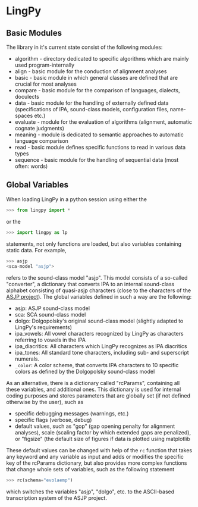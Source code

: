 # LingPy

## Basic Modules

The library in it's current state consist of the following modules:

* algorithm - directory dedicated to specific algorithms which are mainly used program-internally
* align - basic module for the conduction of alignment analyses
* basic - basic module in which general classes are defined that are crucial for most analyses
* compare - basic module for the comparison of languages, dialects, doculects
* data - basic module for the handling of externally defined data (specifications of IPA, sound-class models, configuration files, name-spaces etc.)
* evaluate - module for the evaluation of algorithms (alignment, automatic cognate judgments)
* meaning - module is dedicated to semantic approaches to automatic language comparison
* read - basic module defines specific functions to read in various data types
* sequence - basic module for the handling of sequential data (most often: words)

## Global Variables

When loading LingPy in a python session using either the 
```python
>>> from lingpy import *
```
or the 
```python
>>> import lingpy as lp
```
statements, not only functions are loaded, but also variables containing static data. For example, 
```python
>>> asjp
<sca-model "asjp">
```
refers to the sound-class model "asjp". This model consists of a so-called "converter", a dictionary that converts IPA to an internal sound-class alphabet consisting of quasi-asjp characters (close to the characters of the [ASJP project](http://email.eva.mpg.de/~wichmann/ASJPHomePage.htm])). The global variables defined in such a way are the following:

* asjp: ASJP sound-class model
* sca: SCA sound-class model
* dolgo: Dolgopolsky's original sound-class model (slightly adapted to LingPy's requirements)
* ipa_vowels: All vowel characters recognized by LingPy as characters referring to vowels in the IPA
* ipa_diacritics: All characters which LingPy recognizes as IPA diacritics
* ipa_tones: All standard tone characters, including sub- and superscript numerals.
* `_color`: A color scheme, that converts IPA characters to 10 specific colors as defined by the Dolgopolsky sound-class model

As an alternative, there is a dictionary called "rcParams", containing all these variables, and additional ones. This dictionary is used for internal coding purposes and stores parameters that are globally set (if not defined otherwise by the user), such as

* specific debugging messages (warnings, etc.)
* specific flags (verbose, debug)
* default values, such as "gop" (gap opening penalty for alignment analyses), scale (scaling factor by which extended gaps are penalized), or "figsize" (the default size of figures if data is plotted using matplotlib

These default values can be changed with help of the ```rc``` function that takes any keyword and any variable as input and adds or modifies the specific key of the rcParams dictionary, but also provides more complex functions that change whole sets of variables, such as the following statement

```python
>>> rc(schema="evolaemp")
```

which switches the variables "asjp", "dolgo", etc. to the ASCII-based transcription system of the ASJP project.
